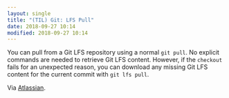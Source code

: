 ```yaml
---
layout: single
title: "(TIL) Git: LFS Pull"
date: 2018-09-27 10:14
modified: 2018-09-27 10:14
---
```


You can pull from a Git LFS repository using a normal `git pull`.
No explicit commands are needed to retrieve Git LFS content.
However, if the `checkout` fails for an unexpected reason,
you can download any missing Git LFS content for the current commit with `git lfs pull`.

Via [Atlassian](https://www.atlassian.com/git/tutorials/git-lfs).
